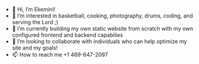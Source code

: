 - 👋 Hi, I’m Ekemini!
- 👀 I’m interested in basketball, cooking, photography, drums, coding, and serving the Lord ;)
- 🌱 I’m currently building my own static website from scratch with my own configured frontend and backend capabilies 
- 💞️ I’m looking to collaborate with individuals who can help optimize my site and my goals!
- 📫 How to reach me +1 469-647-2097

<!---
Ekemini33312/Ekemini33312 is a ✨ special ✨ repository because its `README.md` (this file) appears on your GitHub profile.
You can click the Preview link to take a look at your changes.
--->

